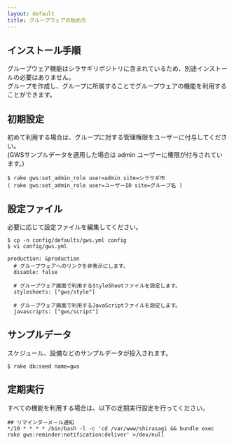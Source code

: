 ```yaml
---
layout: default
title: グループウェアの始め方
---
```


## インストール手順

グループウェア機能はシラサギリポジトリに含まれているため、別途インストールの必要はありません。<br />
グループを作成し、グループに所属することでグループウェアの機能を利用することができます。<br />

## 初期設定

初めて利用する場合は、グループに対する管理権限をユーザーに付与してください。<br />
(GWSサンプルデータを適用した場合は admin ユーザーに権限が付与されています。)

~~~
$ rake gws:set_admin_role user=admin site=シラサギ市
( rake gws:set_admin_role user=ユーザーID site=グループ名 )
~~~

## 設定ファイル

必要に応じて設定ファイルを編集してください。

~~~
$ cp -n config/defaults/gws.yml config
$ vi config/gws.yml
~~~

~~~
production: &production
  # グループウェアへのリンクを非表示にします。
  disable: false

  # グループウェア画面で利用するStyleSheetファイルを設定します。
  stylesheets: ["gws/style"]

  # グループウェア画面で利用するJavaScriptファイルを設定します。
  javascripts: ["gws/script"]
~~~

## サンプルデータ

スケジュール、設備などのサンプルデータが投入されます。

~~~
$ rake db:seed name=gws
~~~

## 定期実行

すべての機能を利用する場合は、以下の定期実行設定を行ってください。

~~~
## リマインダーメール通知
*/10 * * * * /bin/bash -l -c 'cd /var/www/shirasagi && bundle exec rake gws:reminder:notification:deliver' >/dev/null
~~~

